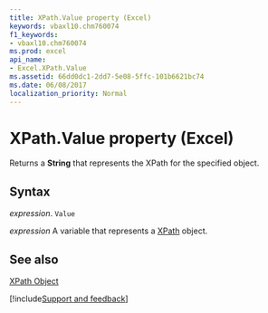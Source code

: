 ```yaml
---
title: XPath.Value property (Excel)
keywords: vbaxl10.chm760074
f1_keywords:
- vbaxl10.chm760074
ms.prod: excel
api_name:
- Excel.XPath.Value
ms.assetid: 66dd0dc1-2dd7-5e08-5ffc-101b6621bc74
ms.date: 06/08/2017
localization_priority: Normal
---
```



# XPath.Value property (Excel)

Returns a  **String** that represents the XPath for the specified object.


## Syntax

_expression_. `Value`

_expression_ A variable that represents a [XPath](./Excel.XPath.md) object.


## See also


[XPath Object](Excel.XPath.md)

[!include[Support and feedback](~/includes/feedback-boilerplate.md)]
